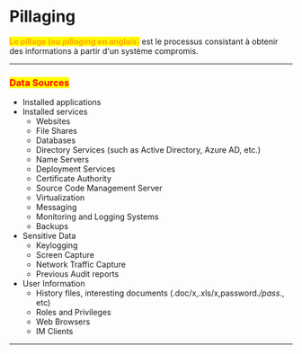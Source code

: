 # Pillaging

<mark style="color:orange;">**Le pillage (ou**</mark><mark style="color:orange;">**&#x20;**</mark>_<mark style="color:orange;">**pillaging**</mark>_<mark style="color:orange;">**&#x20;**</mark><mark style="color:orange;">**en anglais**</mark><mark style="color:orange;">)</mark> est le processus consistant à obtenir des informations à partir d'un système compromis.&#x20;

***

### <mark style="color:red;">Data Sources</mark>

* Installed applications
* Installed services
  * Websites
  * File Shares
  * Databases
  * Directory Services (such as Active Directory, Azure AD, etc.)
  * Name Servers
  * Deployment Services
  * Certificate Authority
  * Source Code Management Server
  * Virtualization
  * Messaging
  * Monitoring and Logging Systems
  * Backups
* Sensitive Data
  * Keylogging
  * Screen Capture
  * Network Traffic Capture
  * Previous Audit reports
* User Information
  * History files, interesting documents (.doc/x,.xls/x,password._/pass._, etc)
  * Roles and Privileges
  * Web Browsers
  * IM Clients

***
